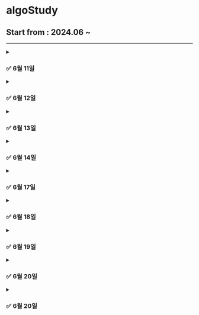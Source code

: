 # algoStudy

## Start from : 2024.06 ~ 

------
<details markdown = "1">
  <summary> <h3> ✅ 6월 11일 </h3> </summary>

> **문제 링크**: https://school.programmers.co.kr/learn/courses/30/lessons/250134

|   문제    |    레벨    |  석우   |   상원    |  지민     |      세환   |  
|:-------:|:--------:|:-----:|:-------:|:-------:|:---------:|  
| 수레 움직이기 |   LV 3   | [Code](https://github.com/abovenormal/algoStudy/blob/main/%EC%9E%A5%EC%84%9D%EC%9A%B0/%EC%98%A8%EB%9D%BC%EC%9D%B8/%EC%BD%94%ED%85%8C3_%EC%88%98%EB%A0%88%EC%9B%80%EC%A7%81%EC%9D%B4%EA%B8%B0.py) |  [Code](https://github.com/abovenormal/algoStudy/blob/main/%EC%84%9C%EC%83%81%EC%9B%90/%ED%94%84%EB%A1%9C%EA%B7%B8%EB%9E%98%EB%A8%B8%EC%8A%A4%20lv3%20%EC%88%98%EB%A0%88%EC%9B%80%EC%A7%81%EC%9D%B4%EA%B8%B0.py)  |  [Code](https://github.com/abovenormal/algoStudy/commit/c466e011d6031d138bd0d7c6be2415df3e4731bf)  | [Code](https://github.com/abovenormal/algoStudy/blob/main/%ED%95%9C%EC%84%B8%ED%99%98/Solution_%EC%88%98%EB%A0%88%EC%9B%80%EC%A7%81%EC%9D%B4%EA%B8%B0.java) |
</details>

<details markdown = "1">
  <summary> <h3> ✅ 6월 12일 </h3> </summary>

> **문제 링크**: https://www.acmicpc.net/problem/17822

|   문제    |    레벨    |  석우   |   상원    |                                                 지민                                                 |   세환    |  
|:-------:|:--------:|:-----:|:-------:|:--------------------------------------------------------------------------------------------------:|:---:|
| 원판 돌리기 |   Gold 2   | [Code](https://github.com/abovenormal/algoStudy/blob/main/%EC%9E%A5%EC%84%9D%EC%9A%B0/%EC%98%A8%EB%9D%BC%EC%9D%B8/%EC%BD%94%ED%85%8CG2_%EC%9B%90%ED%8C%90%EB%8F%8C%EB%A6%AC%EA%B8%B0.py) |  [Code](https://github.com/abovenormal/algoStudy/blob/main/%EC%84%9C%EC%83%81%EC%9B%90/%EB%B0%B1%EC%A4%80%20%EC%9B%90%ED%8C%90%EB%8F%8C%EB%A6%AC%EA%B8%B0.py)  | [Code](https://github.com/abovenormal/algoStudy/commit/773d4c3a6d165d1e9ab70c4efa8508a3cc13e9a2)   |[Code](https://github.com/abovenormal/algoStudy/blob/main/%ED%95%9C%EC%84%B8%ED%99%98/Main_%EC%9B%90%ED%8C%90%EB%8F%8C%EB%A6%AC%EA%B8%B0.java) |
</details>

<details markdown = "1">
  <summary> <h3> ✅ 6월 13일 </h3> </summary>

> **문제 링크**: https://www.acmicpc.net/problem/17281

|   문제    |    레벨    |  석우   |   상원    |  지민     |                                                               세환                                                               |  
|:-------:|:--------:|:-----:|:-------:|:-------:|:------------------------------------------------------------------------------------------------------------------------------:| 
| 야구 |   Gold 4   | [Code](https://github.com/abovenormal/algoStudy/blob/main/%EC%9E%A5%EC%84%9D%EC%9A%B0/%EC%98%A8%EB%9D%BC%EC%9D%B8/%EC%BD%94%ED%85%8C17281.py) |  [Code](https://github.com/abovenormal/algoStudy/blob/main/%EC%84%9C%EC%83%81%EC%9B%90/%EB%B0%B1%EC%A4%80%20%E2%9A%BE.py)  |  [Code](https://github.com/abovenormal/algoStudy/commit/68b6af22a5452e7e09bd6ff00ce938419139777d)  | [Code](https://github.com/abovenormal/algoStudy/blob/main/%ED%95%9C%EC%84%B8%ED%99%98/Main_%EC%95%BC%EA%B5%AC_17281_0613.java) |
</details>

<details markdown = "1">
  <summary> <h3> ✅ 6월 14일 </h3> </summary>

> **문제 링크**: [https://www.acmicpc.net/problem/17281](https://school.programmers.co.kr/learn/courses/30/lessons/150369)

|   문제    |    레벨    |  석우   |   상원    |  지민     |    세환    |  
|:-------:|:--------:|:-----:|:-------:|:-------:|:-----:|  
| 택배 배달과 수거하기 |   LV 2   | [Code](https://github.com/abovenormal/algoStudy/blob/main/%EC%9E%A5%EC%84%9D%EC%9A%B0/%EC%98%A8%EB%9D%BC%EC%9D%B8/%EC%BD%94%ED%85%8C_%ED%83%9D%EB%B0%B0%EB%B0%B0%EB%8B%AC%EA%B3%BC%EC%88%98%EA%B1%B0%ED%95%98%EA%B8%B0.py) |  [Code]()  |  [Code](https://github.com/abovenormal/algoStudy/commit/62b020c26dbfbe732db41ddd47052d32d957a3fb)  |[Code](https://github.com/abovenormal/algoStudy/blob/a7fadb6a2e484476892a37b4276d835ad92b0b6f/%ED%95%9C%EC%84%B8%ED%99%98/Solution_%ED%83%9D%EB%B0%B0%EB%B0%B0%EB%8B%AC%EA%B3%BC%EC%88%98%EA%B1%B0%ED%95%98%EA%B8%B0_0614.java) |
</details>

<details markdown = "1">
  <summary> <h3> ✅ 6월 17일 </h3> </summary>

> **문제 링크**: [https://www.acmicpc.net/problem/18809)

|   문제    |    레벨    |  석우   |   상원    |  지민     |    세환    |  
|:-------:|:--------:|:-----:|:-------:|:-------:|:-----:|  
| gaaaaarden |   Gold 1   | [Code](https://github.com/abovenormal/algoStudy/blob/main/%EC%9E%A5%EC%84%9D%EC%9A%B0/%EC%98%A8%EB%9D%BC%EC%9D%B8/%EC%BD%94%ED%85%8CG1_gaaarden.py) |  [Code]()  |  [Code]()  |[Code]() |
</details>

<details markdown = "1">
  <summary> <h3> ✅ 6월 18일 </h3> </summary>

> **문제 링크**: [https://www.acmicpc.net/problem/1707)

|   문제    |    레벨    |  석우   |   상원    |  지민     |    세환    |  
|:-------:|:--------:|:-----:|:-------:|:-------:|:-----:|  
| 이분그래프 |   Gold 4   | [Code](https://github.com/abovenormal/algoStudy/blob/main/%EC%9E%A5%EC%84%9D%EC%9A%B0/%EC%98%A8%EB%9D%BC%EC%9D%B8/%EC%BD%94%ED%85%8CG4_%EC%9D%B4%EB%B6%84%EA%B7%B8%EB%9E%98%ED%94%84.py) |  [Code]()  |  [Code](https://github.com/abovenormal/algoStudy/commit/ce1644e0395412dc61a1de805aac140866b97e12)  |[Code]() |
</details>


<details markdown = "1">
  <summary> <h3> ✅ 6월 19일 </h3> </summary>

> **문제 링크**: [https://www.acmicpc.net/problem/22868)

|   문제    |    레벨    |  석우   |   상원    |  지민     |    세환    |  
|:-------:|:--------:|:-----:|:-------:|:-------:|:-----:|  
| 산책 |   Gold 3   | [Code](https://github.com/abovenormal/algoStudy/blob/main/%EC%9E%A5%EC%84%9D%EC%9A%B0/%EC%98%A8%EB%9D%BC%EC%9D%B8/BOJ22868_%EC%82%B0%EC%B1%85.py) |  [Code]()  |  [Code](https://github.com/abovenormal/algoStudy/commit/7f2ead3d5b4506e1a80a51f3a440f229a5ce0d31)  |[Code]() |
</details>

<details markdown = "1">
  <summary> <h3> ✅ 6월 20일 </h3> </summary>

> **문제 링크**: [https://www.acmicpc.net/problem/2141 )

|   문제    |    레벨    |  석우   |   상원    |  지민     |    세환    |  
|:-------:|:--------:|:-----:|:-------:|:-------:|:-----:|  
| 우체국 |   Gold 4   | [Code](https://github.com/abovenormal/algoStudy/blob/main/%EC%9E%A5%EC%84%9D%EC%9A%B0/%EC%98%A8%EB%9D%BC%EC%9D%B8/BOJ2141_%EC%9A%B0%EC%B2%B4%EA%B5%AD.py) |  [Code]()  |  [Code](https://github.com/abovenormal/algoStudy/commit/7f2ead3d5b4506e1a80a51f3a440f229a5ce0d31)  |[Code]() |
</details>

<details markdown = "1">
  <summary> <h3> ✅ 6월 20일 </h3> </summary>

> **문제 링크**: [치킨 배달](https://www.acmicpc.net/problem/15686)

|   문제    |    레벨    |  석우   |   상원    |  지민     |    세환    |  
|:-------:|:--------:|:-----:|:-------:|:-------:|:-----:|  
| 치킨배달 |   Gold 5   | [Code]() |  [Code]()  |  [Code]()  |[Code]() |
</details>



